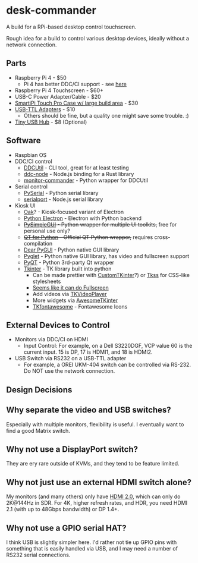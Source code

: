 # desk-commander
A build for a RPi-based desktop control touchscreen.

Rough idea for a build to control various desktop devices, ideally without a network connection.

## Parts
- Raspberry Pi 4 - $50
  - Pi 4 has better DDC/CI support - see [here](https://www.ddcutil.com/raspberry/)
- Raspberry Pi 4 Touchscreen - $60+
- USB-C Power Adapter/Cable - $20
- [SmartiPi Touch Pro Case w/ large build area](https://www.adafruit.com/product/4951) - $30
- [USB-TTL Adapters](https://www.adafruit.com/product/954) - $10
  - Others should be fine, but a quality one might save some trouble. :)
- [Tiny USB Hub](https://www.amazon.com/dp/B0BJZ753D9) - $8 (Optional)

## Software
- Raspbian OS
- DDC/CI control
  - [DDCUtil]([url](https://www.ddcutil.com/)) - CLI tool, great for at least testing
  - [ddc-node](https://github.com/ThalusA/ddc-node) - Node.js binding for a Rust library
  - [monitor-commander](https://pypi.org/project/monitor-commander/) - Python wrapper for DDCUtil
- Serial control
  - [PySerial](https://pypi.org/project/pyserial/) - Python serial library
  - [serialport](https://www.npmjs.com/package/serialport) - Node.js serial library
- Kiosk UI
  - [Oak](https://github.com/OakLabsInc/oak)? - Kiosk-focused variant of Electron
  - [Python Electron](https://github.com/fyears/electron-python-example) - Electron with Python backend
  - ~~[PySimpleGUI](https://www.pysimplegui.com/) - Python wrapper for multiple UI toolkits,~~ free for personal use only?
  - ~~[QT for Python](https://wiki.qt.io/Qt_for_Python) - Official QT Python wrapper,~~ requires cross-compilation
  - [Dear PyGUI](https://github.com/hoffstadt/DearPyGui) - Python native GUI library
  - [Pyglet](https://pyglet.org/) - Python native GUI library, has video and fullscreen support
  - [PyQT](https://riverbankcomputing.com/software/pyqt/intro) - Python 3rd-party Qt wrapper
  - [Tkinter](https://docs.python.org/3/library/tkinter.html#module-tkinter) - TK library built into python
    - Can be made prettier with [CustomTKinter](https://github.com/TomSchimansky/CustomTkinter)?) or [Tkss](https://pypi.org/project/tkstylesheet/) for CSS-like stylesheets
    - [Seems like it can do Fullscreen](https://stackoverflow.com/questions/7966119/display-fullscreen-mode-on-tkinter)
    - Add videos via [TKVideoPlayer](https://pypi.org/project/tkvideoplayer/)
    - More widgets via [AwesomeTKinter](https://pypi.org/project/AwesomeTkinter/)
    - [TKfontawesome](https://pypi.org/project/tkfontawesome/) - Fontawesome Icons

## External Devices to Control
- Monitors via DDC/CI on HDMI
  - Input Control: For example, on a Dell S3220DGF, VCP value 60 is the current input. 15 is DP, 17 is HDMI1, and 18 is HDMI2.
- USB Switch via RS232 on a USB-TTL adapter
  - For example, a OREI UKM-404 switch can be controlled via RS-232. Do NOT use the network connection.


## Design Decisions

## Why separate the video and USB switches?
Especially with multiple monitors, flexibility is useful. I eventually want to find a good Matrix switch.

## Why not use a DisplayPort switch?
They are ery rare outside of KVMs, and they tend to be feature limited.

## Why not just use an external HDMI switch alone?
My monitors (and many others) only have [HDMI 2.0](https://en.wikipedia.org/wiki/HDMI#Version_comparison), which can only do 2K@144Hz in SDR. For 4K, higher refresh rates, and HDR, you need HDMI 2.1 (with up to 48Gbps bandwidth) or DP 1.4+.

## Why not use a GPIO serial HAT?
I think USB is slightly simpler here. I'd rather not tie up GPIO pins with something that is easily handled via USB, and I may need a number of RS232 serial connections.
